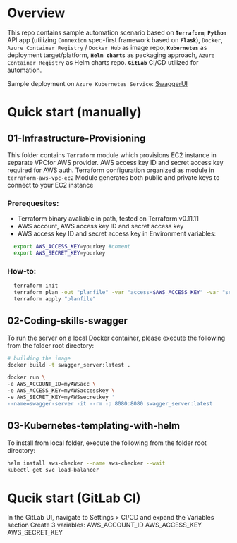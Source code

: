 # Overview
This repo contains sample automation scenario based on **`Terraform`**, **`Python`** API app (utilizing `Connexion` spec-first framework based on **`Flask`**), `Docker`, `Azure Container Registry` / `Docker Hub` as image repo, **`Kubernetes`** as deployment target/platform, **`Helm charts`** as packaging approach, `Azure Container Registry` as Helm charts repo.
**`GitLab`** CI/CD utilized for automation.

Sample deployment on `Azure Kubernetes Service`: [SwaggerUI](http://40.68.206.101/ui/)

# Quick start (manually)

## 01-Infrastructure-Provisioning
This folder contains `Terraform` module which provisions EC2 instance in separate VPCfor AWS provider.
AWS access key ID and secret access key required for AWS auth.
Terraform configuration organized as module in `terraform-aws-vpc-ec2` 
Module generates both public and private keys to connect to your EC2 instance

### Prerequesites:
- Terraform binary avaliable in path, tested on Terraform v0.11.11
- AWS account, AWS access key ID and secret access key
- AWS access key ID and secret access key in Environment variables:

```bash
  export AWS_ACCESS_KEY=yourkey #coment
  export AWS_SECRET_KEY=yourkey
```
### How-to:
```bash
  terraform init
  terraform plan -out "planfile" -var "access=$AWS_ACCESS_KEY" -var "secret=$AWS_SECRET_KEY"
  terraform apply "planfile"
```


## 02-Coding-skills-swagger

To run the server on a local Docker container, please execute the following from the folder root directory:

```bash
# building the image
docker build -t swagger_server:latest .

docker run \
-e AWS_ACCOUNT_ID=myAWSacc \
-e AWS_ACCESS_KEY=myAWSaccesskey \
-e AWS_SECRET_KEY=myAWSsecretkey '
--name=swagger-server -it --rm -p 8080:8080 swagger_server:latest 

```

## 03-Kubernetes-templating-with-helm

To install from local folder, execute the following from the folder root directory: 

```bash
helm install aws-checker --name aws-checker --wait
kubectl get svc load-balancer

```


# Qucik start (GitLab CI)
In the GitLab UI, navigate to Settings > CI/CD and expand the Variables section
Create 3 variables:
AWS_ACCOUNT_ID
AWS_ACCESS_KEY
AWS_SECRET_KEY
